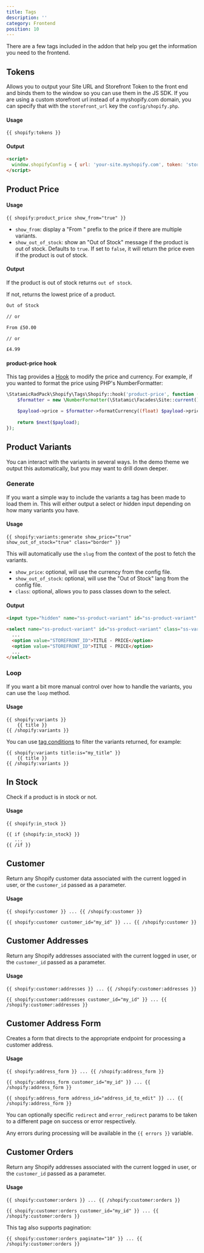 ```yaml
---
title: Tags
description: ''
category: Frontend
position: 10
---
```


There are a few tags included in the addon that help you get the information you need to the frontend.

## Tokens

Allows you to output your Site URL and Storefront Token to the front end and binds them to the window so you can use them in the JS SDK. If you are using a custom storefront url instead of a myshopify.com domain, you can specify that with the `storefront_url` key the `config/shopify.php`.

#### Usage

```twig
{{ shopify:tokens }}
```

#### Output

```html
<script>
  window.shopifyConfig = { url: 'your-site.myshopify.com', token: 'storefront-token' }
</script>
```

## Product Price

#### Usage

```twig
{{ shopify:product_price show_from="true" }}
```

- `show_from`: display a "From " prefix to the price if there are multiple variants.
- `show_out_of_stock`: show an "Out of Stock" message if the product is out of stock. Defaults to `true`. If set to `false`, it will return the price even if the product is out of stock.

#### Output

If the product is out of stock returns `out of stock`. 

If not, returns the lowest price of a product. 

```html
Out of Stock

// or

From £50.00 

// or 

£4.99
```

#### product-price hook

This tag provides a [Hook](https://statamic.dev/extending/hooks) to modify the price and currency. For example, if you wanted to format the price using PHP's NumberFormatter:

```php
\StatamicRadPack\Shopify\Tags\Shopify::hook('product-price', function ($payload, $next) {
    $formatter = new \NumberFormatter(\Statamic\Facades\Site::current()->locale(), \NumberFormatter::CURRENCY);

    $payload->price = $formatter->formatCurrency((float) $payload->price, 'EUR');
    
    return $next($payload);
});
```

## Product Variants

You can interact with the variants in several ways. In the demo theme we output this automatically, but you may want to drill down deeper.

### Generate

If you want a simple way to include the variants a tag has been made to load them in. This will either output a select or hidden input depending on how many variants you have.

#### Usage

```twig
{{ shopify:variants:generate show_price="true" show_out_of_stock="true" class="border" }}
```

This will automatically use the `slug` from the context of the post to fetch the variants.

- `show_price`: optional, will use the currency from the config file.
- `show_out_of_stock`: optional, will use the "Out of Stock" lang from the config file.
- `class`: optional, allows you to pass classes down to the select.

#### Output

<code-group>
  <code-block label="Singular" active>

  ```html
  <input type="hidden" name="ss-product-variant" id="ss-product-variant" value="STOREFRONT_ID" />
  ```

  </code-block>
  <code-block label="Multiple">

  ```html
  <select name="ss-product-variant" id="ss-product-variant" class="ss-variant-select">
    ...
    <option value="STOREFRONT_ID">TITLE - PRICE</option>
    <option value="STOREFRONT_ID">TITLE - PRICE</option>
    ...
  </select>
  ```

  </code-block>
</code-group>

### Loop

If you want a bit more manual control over how to handle the variants, you can use the `loop` method.

#### Usage

```twig
{{ shopify:variants }}
    {{ title }}
{{ /shopify:variants }}
```

You can use [tag conditions](https://statamic.dev/conditions) to filter the variants returned, for example:

```twig
{{ shopify:variants title:is="my_title" }}
    {{ title }}
{{ /shopify:variants }}
```


## In Stock

Check if a product is in stock or not.

#### Usage

```twig
{{ shopify:in_stock }}
```

```twig
{{ if {shopify:in_stock} }}
   ...
{{ /if }}
```

## Customer

Return any Shopify customer data associated with the current logged in user, or the `customer_id` passed as a parameter.

#### Usage

```twig
{{ shopify:customer }} ... {{ /shopify:customer }}
```

```twig
{{ shopify:customer customer_id="my_id" }} ... {{ /shopify:customer }}
```

## Customer Addresses

Return any Shopify addresses associated with the current logged in user, or the `customer_id` passed as a parameter.

#### Usage

```twig
{{ shopify:customer:addresses }} ... {{ /shopify:customer:addresses }}
```

```twig
{{ shopify:customer:addresses customer_id="my_id" }} ... {{ /shopify:customer:addresses }}
```

## Customer Address Form

Creates a form that directs to the appropriate endpoint for processing a customer address. 

#### Usage

```twig
{{ shopify:address_form }} ... {{ /shopify:address_form }}
```

```twig
{{ shopify:address_form customer_id="my_id" }} ... {{ /shopify:address_form }}
```

```twig
{{ shopify:address_form address_id="address_id_to_edit" }} ... {{ /shopify:address_form }}
```

You can optionally specific `redirect` and `error_redirect` params to be taken to a different page on success or error respectively.

Any errors during processing will be available in the `{{ errors }}` variable. 


## Customer Orders

Return any Shopify addresses associated with the current logged in user, or the `customer_id` passed as a parameter.

#### Usage

```twig
{{ shopify:customer:orders }} ... {{ /shopify:customer:orders }}
```

```twig
{{ shopify:customer:orders customer_id="my_id" }} ... {{ /shopify:customer:orders }}
```

This tag also supports pagination:

```twig
{{ shopify:customer:orders paginate="10" }} ... {{ /shopify:customer:orders }}
```
